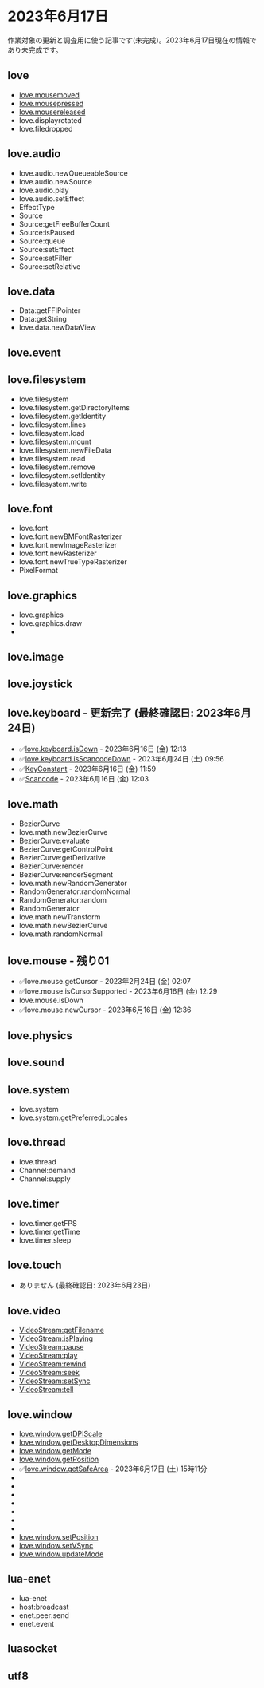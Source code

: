 # 2023年6月17日 

作業対象の更新と調査用に使う記事です(未完成)。2023年6月17日現在の情報であり未完成です。

## love
* [love.mousemoved](https://love2d.org/wiki/love.mousemoved)
* [love.mousepressed](https://love2d.org/wiki/love.mousepressed)
* [love.mousereleased](https://love2d.org/wiki/love.mousereleased)
* love.displayrotated
* love.filedropped

## love.audio

* love.audio.newQueueableSource
* love.audio.newSource
* love.audio.play
* love.audio.setEffect
* EffectType
* Source
* Source:getFreeBufferCount
* Source:isPaused
* Source:queue
* Source:setEffect
* Source:setFilter
* Source:setRelative

## love.data

* Data:getFFIPointer
* Data:getString
* love.data.newDataView

## love.event

## love.filesystem

* love.filesystem
* love.filesystem.getDirectoryItems
* love.filesystem.getIdentity
* love.filesystem.lines
* love.filesystem.load
* love.filesystem.mount
* love.filesystem.newFileData
* love.filesystem.read
* love.filesystem.remove
* love.filesystem.setIdentity
* love.filesystem.write

## love.font

* love.font
* love.font.newBMFontRasterizer
* love.font.newImageRasterizer
* love.font.newRasterizer
* love.font.newTrueTypeRasterizer
* PixelFormat

## love.graphics

* love.graphics
* love.graphics.draw
* 

## love.image

## love.joystick

## love.keyboard - 更新完了 (最終確認日: 2023年6月24日)

* ✅[love.keyboard.isDown](https://love2d.org/wiki/love.keyboard.isDown) - 2023年6月16日 (金) 12:13 
* ✅[love.keyboard.isScancodeDown](https://love2d.org/wiki/love.keyboard.isScancodeDown) - 2023年6月24日 (土) 09:56
* ✅[KeyConstant](https://love2d.org/wiki/KeyConstant) - 2023年6月16日 (金) 11:59
* ✅[Scancode](https://love2d.org/wiki/Scancode) - 2023年6月16日 (金) 12:03

## love.math

* BezierCurve
* love.math.newBezierCurve
* BezierCurve:evaluate
* BezierCurve:getControlPoint
* BezierCurve:getDerivative
* BezierCurve:render
* BezierCurve:renderSegment
* love.math.newRandomGenerator
* RandomGenerator:randomNormal
* RandomGenerator:random
* RandomGenerator
* love.math.newTransform
* love.math.newBezierCurve
* love.math.randomNormal

## love.mouse - 残り01

* ✅love.mouse.getCursor - 2023年2月24日 (金) 02:07 
* ✅love.mouse.isCursorSupported - 2023年6月16日 (金) 12:29
* love.mouse.isDown
* ✅love.mouse.newCursor - 2023年6月16日 (金) 12:36

## love.physics

## love.sound

## love.system

* love.system
* love.system.getPreferredLocales

## love.thread

* love.thread
* Channel:demand
* Channel:supply

## love.timer

* love.timer.getFPS
* love.timer.getTime
* love.timer.sleep

## love.touch

* ありません (最終確認日: 2023年6月23日)

## love.video

* [VideoStream:getFilename](https://love2d.org/wiki/VideoStream:getFilename)
* [VideoStream:isPlaying](https://love2d.org/wiki/VideoStream:isPlaying)
* [VideoStream:pause](https://love2d.org/wiki/VideoStream:pause)
* [VideoStream:play](https://love2d.org/wiki/VideoStream:play)
* [VideoStream:rewind](https://love2d.org/wiki/VideoStream:rewind)
* [VideoStream:seek](https://love2d.org/wiki/VideoStream:seek)
* [VideoStream:setSync](https://love2d.org/wiki/VideoStream:setSync)
* [VideoStream:tell](https://love2d.org/wiki/VideoStream:tell)

## love.window

* [love.window.getDPIScale](https://love2d.org/wiki/love.window.getDPIScale)
* [love.window.getDesktopDimensions](https://love2d.org/wiki/love.window.getDesktopDimensions)
* [love.window.getMode](https://love2d.org/wiki/love.window.getMode)
* [love.window.getPosition](https://love2d.org/wiki/love.window.getPosition)
* ✅[love.window.getSafeArea](https://love2d.org/wiki/love.window.getSafeArea) - 2023年6月17日 (土) 15時11分
* [](https://love2d.org/wiki/)
* [](https://love2d.org/wiki/)
* [](https://love2d.org/wiki/)
* [](https://love2d.org/wiki/)
* [](https://love2d.org/wiki/)
* [](https://love2d.org/wiki/)
* [](https://love2d.org/wiki/)
* [love.window.setPosition](https://love2d.org/wiki/love.window.setPosition)
* [love.window.setVSync](https://love2d.org/wiki/love.window.setVSync)
* [love.window.updateMode](https://love2d.org/wiki/love.window.updateMode)

## lua-enet

* lua-enet
* host:broadcast
* enet.peer:send
* enet.event


## luasocket

## utf8
